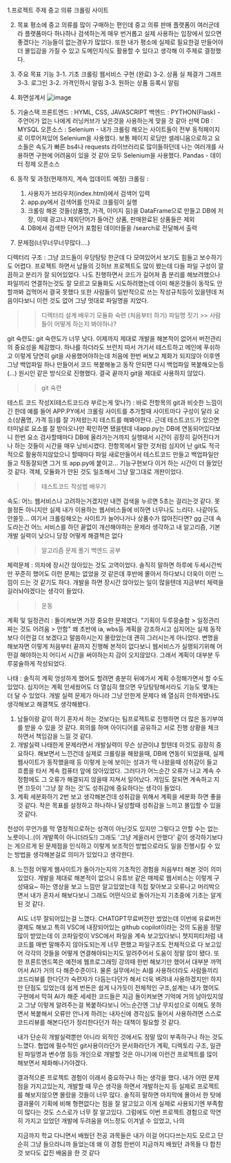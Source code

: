 1.프로젝트 주제
  중고 의류 크롤링 사이트

2. 목표
    평소에 중고 의류를 많이 구매하는 편인데 중고 의류 판매 플랫폼이 여러군데라 플랫폼마다 하나하나 검색하는게 매우 번거롭고 실제 사용하는 입장에서 있으면 좋겠다는 기능들이 없는경우가 많았다.
  또한 내가 평소에 실제로 필요한걸 만들어야 더 몰입감을 가질 수 있고 도메인지식도 활용할 수 있다고 생각해 이 주제로 결정했다.

3. 주요 목표 기능
  3-1. 기초 크롤링 웹서비스 구현 (완료)
  3-2. 상품 실 체결가 그래프
  3-3. 로그인
  3-2. 가격인하시 알림
  3-3. 원하는 상품 등록시 알림

4. 화면설계서
   ![image](https://github.com/user-attachments/assets/52cb2683-fc2a-4b78-93a3-35ac60885e4f)


5. 기술스택
   프론트엔드 : HYML, CSS, JAVASCRIPT
   백엔드 : PYTHON(Flask) - 주언어가 없는 나에게 러닝커브가 낮은것을 사용하는게 맞을 것 같아 선택
   DB : MYSQL
   오픈소스 : Selenium - 내가 크롤링 해오는 사이트들이 전부 동적페이지로 이루어져있어 Selenium을 사용했다.
                        보통 페이지 로딩만 셀레니움으로하고 요소들은 속도가 빠른 bs4나 requests 라이브러리로 많이들하던데 나는 여러개를 사용하면 구현에 어려움이 있을 것 같아 모두 Selenium을 사용했다.
             Pandas - 데이터 정제 오픈소스


6. 동작 및 과정(현재까지, 계속 업데이트 예정)
   크롤링 :
   1. 사용자가 브라우저(index.html)에서 검색어 입력
   2. app.py에서 검색어를 인자로 크롤링이 실행
   3. 크롤링 해온 것들(상품명, 가격, 이미지 등)을 DataFrame으로 만들고 DB에 저장, 이때 광고나 제외단어가 들어간 상품, 판매완료된 상품들은 제외
   4. DB에서 검색한 단어가 포함된 데이터들을 /search로 전달해서 출력

7. 문제점(너무너무너무많다....)

  디렉터리 구조 : 
  그냥 코드들이 우당탕탕 한군데 다 모여있어서 보기도 힘들고 보수하기도 어렵다. 프로젝트 하면서 남들의 깃허브 프로젝트도 많이 봤는데 다들 파일 구성이 깔끔하고 분리가 잘 되어있었다.
  나도 진행하면서 코드가 길어져 좀 분리를 해보려했으나 파일끼리 연결하는것도 잘 모르고 모듈화도 시도하려했는데 이미 해온것들이 동작도 안할까봐 겁먹어서 결국 못했다
  또한 사람들이 일반적으로 쓰는 작성규칙등이 있을텐데 처음이다보니 이런 것도 없어 그냥 멋대로 파일명을 지었다.
  >> 디렉터리 설계 배우기
  >> 모듈화 숙련 (처음부터 하기)
  >> 파일명 짓기 >> 사람들이 어떻게 하는지 봐야하나?

  git 숙련도:
  git 숙련도가 너무 낮다. 이제까지 제대로 개발을 해본적이 없어서 버전관리의 중요성을 체감했다. 하나를 하더라도 브런치 따서 거기서 테스트하고 메인에 푸쉬하고 이렇게 당연히 git을 사용했어야하는데
  처음에 한번 써보고 체화가 되지않아 이후엔 그냥 백업파일 하나 만들어서 코드 복붙해놓고 동작 안되면 다시 백업파일 복붙해오는등(...) 원시인 같은 방식으로 진행했다. 결국 끝까지 git을 제대로 사용하지 않았다.
  >> git 숙련
  
  테스트 코드 작성X(테스트코드라 부르는게 맞나?) :
  바로 전항목의 git과 비슷한 느낌이긴 한데 예를 들어 APP.PY에서 크롤링 사이트를 추가할때 사이트마다 구성이 달라 요소(상품명, 가격 등)를 잘 가져왔는지 테스트를 해봐야한다.
  근데 테스트코드가 있으면 터미널로 요소를 잘 받아오나만 확인하면 됐을텐데 내app.py는 DB에 연동되어있다보니 한번 요소 검사할때마다 DB에 올라가는거까지 실행돼서 시간이 굉장히 길어진다거나 하는 것들이 시간을 매우 낭비시켰다.
  전항목에서 말한 것처럼 심지어 난 git도 적극적으로 활용하지않았으니 할때마다 파일 새로만들어서 테스트코드 만들고 백업파일만들고 작동잘되면 그거 또 app.py에 붙이고... 기능구현보다 이거 하는 시간이 더 들었던 것 같다.
  객체, 모듈화가 안된 것도 일조해서 그냥 말그대로 개판이었다.
  >> 테스트코드 작성법 배우기
  
  속도:
  어느 웹서비스나 고려하는거겠지만 내껀 검색을 누르면 5초는 걸리는것 같다. 못쓸정돈 아니지만 실제 내가 이용하는 웹서비스들에 비하면 너무나도 느리다. 나같아도 안쓸듯... 여기서 크롤링해오는 사이트가 늘어나거나 상품수가 많아진다면? gg
  근데 속도라는건 어느 서비스를 하던 끝없이 개선해야하는 문제라 생각하고 내 알고리즘, 기본 개발 실력이 낮으니 당장 어떻게 해결책은 없다
  >> 알고리즘 문제 풀기
  >> 백엔드 공부

  체력문제 :
  의자에 장시간 앉아있는 것도 고역이었다. 솔직히 말하면 하루에 두세시간씩만 꾸준히 했어도 이런 문제는 없었을 것 같은데 후반에 몰아서 하다보니 더욱이 이런 느낌이 드는 것 같기도 하다.
  개발을 하면 장시간 앉아있는 일이 많을텐데 지금부터 체력을 길러놔야겠다는 생각이 들었다.
  >> 운동 

  계획 및 일정관리 : 
  돌이켜보면 가장 중요한 문제였다. "기획이 두루뭉술함 > 일정관리짜는 것도 어려움 > 안함"
  왜 초반에 ia, wbs등 계획을 강조하시고 심지어는 실제 동작보다 이런걸 더 보겠다고 말씀하시는지 몰랐었는데 괜히 그러시는게 아니었다.
  변명을 해보자면 이렇게 처음부터 끝까지 진행해 본적이 없다보니 웹서비스가 실행되기위해 어떤걸 해야하는지 어디서 시간을 써야하는지 감이 오지않았다. 그래서 계획이 대부분 두루뭉술하게 작성되었다.
  

  나태 : 
  솔직히 계획 엉성하게 했어도 할려면 충분히 뒤에가서 계획 수정해가면서 할 수도 있었다. 
  심지어는 계획 안세웠어도 더 열심히 했으면 우당탕탕해서라도 기능도 몇개는 더 달 수 있었다. 개발 실력 문제가 아니라 그냥 안한게 문제다
  왜 열심히 안하게됐나도 생각해보고 해결책도 생각해봤다.
  
  1. 남들이랑 같이 하기
    혼자서 하는 것보다는 팀프로젝트로 진행하면 더 많은 동기부여를 받을 수 있을 것 같다. 회의를 하며 아이디어를 공유하고 서로 진행 상황을 체크하면서 책임감을 느낄 것 같다.
  2. 개발실력
    나태한게 문제라면서 개발실력이 무슨 상관이냐 할텐데 이것도 굉장히 중요하다. 해보면서 느낀건데 실제로 크롤링을 해왔을때, DB에 연동이 되었을때, 실제 웹사이트가 동작했을때 등
    이렇게 눈에 보이는 성과가 딱 나왔을때 성취감이 들고 흐름을 타서 계속 컴퓨터 앞에 앉아있었다.
    그러다가 어느순간 오류가 나고 계속 수정함에도 그 오류가 해결되지 않을때 지쳐서 일어났다.
    게임도 잘되면 계속하고 지면 끄듯이 '그냥 잘 하는 것'도 성취감에 중요하다는 생각이 들었다.
  3. 계획 세분화하기
    2번 보고 생각해본건데 성취감을 위해서 계획을 세분화 하면 좋을 것 같다.
    작은 목표를 설정하고 하나하나 달성할때 성취감을 느끼고 몰입할 수 있을 것 같다.

  천성이 무언가를 막 열정적으로하는 성격이 아닌것도 있지만 그렇다고 안할 수는 없는 노릇이니..(이 개발쪽이 아니더라도!)
  그래도 '그냥 게을러서 안했다' 같이 생각하기보다는 게으르게 된 문제점을 인식하고 이렇게 보조적인 방법으로라도 일을 진행시킬 수 있는 방법을 생각해본걸로 의미가 있었다고 생각한다.
  
8. 느낀점
   어떻게 웹사이트가 돌아가는지의 기초적인 경험을 처음부터 해본 것이 의미있었다. 개발을 제대로 해본적이 없으니 유튜브 같은 매체로 웹서비스는 이렇게 구성돼요~ 하는 영상을 보고 느낌만 알고있었는데
   직접 찾아보고 오류나고 머리박으면서 내가 혼자서 해보다보니 그래도 어떤식으로 돌아가는지 기초중에 기초는 알게된 것 같다.
   
   AI도 너무 잘되어있는걸 느꼈다. CHATGPT무료버전만 썼었는데 이번에 유료버전 결제도 해보고 특히 VSC에 내장되어있는 github copilot이라는 것의 도움을 정말 많이 받았는데
   이 코파일럿이 VSC에서 파일을 계속 보고있다보니 챗지피티처럼 내 코드를 매번 말해주지 않아도되는게 너무 편했고 파일구조도 전체적으로 다 보고있어 각각의 것들을 어떻게 연결해야되는지도 알려주어서 도움이 정말 많이 됐다.
   또한 프론트엔드쪽은 예전에 웹프로그래밍 강의때 한번 해보기만 했어서 대부분 까먹어서 AI가 거의 다 해준수준이다.
   물론 실무에서는 AI를 사용하더라도 사람들끼리 코드리뷰를 한다던가 숙련자가 다듬는다던가 해서 더욱 벼려내 사용하겠지만!
   하지만 단점도 있었는데 쉽게 번돈은 쉽게 나가듯이 전체적인 구조,설계는 내가 했어도 구현에서 막혀 AI가 해준 세세한 코드들은 지금 돌이켜보면 기억에 거의 남아있지않고
   그냥 이렇게 알려주는걸 복붙하다보니 어느순간엔 그냥 무지성으로 이해도 못하면서 복붙해서 오류만 안나게 하려는 내자신에 경각심도 들어서
   사용하려면 스스로 코드리뷰를 해본다던가 정리한다던가 하는 대책이 필요할 것 같다.
   
   내가 단순히 개발실력뿐만 아니라 외적인 것에서도 정말 많이 부족하구나 하는 것도 느꼈다.
   협업에 필수적인 git사용이라던가 문서화라던가 계획, 디렉토리 구조, 일관된 파일명과 변수명 등등 개인으로 개발할 것은 아니기에 이런건 프로젝트를 많이 해보면서 체화해나가야겠다.

   결과적으론 프로젝트 경험이 이래서 중요하구나 하는 생각을 했다.
   내가 어떤 문제점을 가지고있는지, 개발할 때 무슨 생각을 하면서 개발하는지 등 실제로 프로젝트를 해보지않으면 몰랐을 것들이 너무 많다.
   솔직히 말하면 마지막에 몰아서 한 탓에 결과물이 기획에 비해 형편없다는 점을 잘 알고있고 이게 실제로 사용되기엔 부족함이 많다는 것도 스스로가 너무 잘 알고있다.
   그럼에도 이번 프로젝트 경험으로 막연히 가지고 있었던 개발에 두려움을 어느정도 이겨낼 수 있었고, 나의 

   지금까지 학교 다니면서 배웠던 전공 과목들은 내가 이걸 어디다쓰는지도 모르고 단순히 그냥 들으라니까 들었는데
   왜 
   이 경험 한번이 지금까지 배웠던 과목들 다 합친 것 보다도 값진 배움을 한 것 같다











   
   
